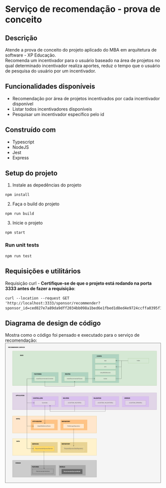 # Serviço de recomendação - prova de conceito

## Descrição
Atende a prova de conceito do projeto aplicado do MBA em arquitetura de software - XP Educação.</br>
Recomenda um incentivador para o usuário baseado na área de projetos no qual determinado incentivador realiza aportes, reduz o tempo que o usuário de pesquisa do usuário por um incentivador.

## Funcionalidades disponíveis
- Recomendação por área de projetos incentivados por cada incentivador disponível
- Listar todos incentivadores disponíveis
- Pesquisar um incentivador específico pelo id

## Construído com
- Typescript
- NodeJS
- Jest
- Express

## Setup do projeto

1. Instale as depedências do projeto
```
npm install
```

2. Faça o build do projeto
```
npm run build
```

3. Inicie o projeto
```
npm start
```

### Run unit tests

```
npm run test
```

## Requisições e utilitários

Requisição curl - **Certifique-se de que o projeto está rodando na porta 3333 antes de fazer a requisição**:

```
curl --location --request GET 'http://localhost:3333/sponsor/recommender?sponsor_id=ced027e7a89da9dff2034bb098a1bed6e1fbed1d8ed4e9724ccffa0395f1'
```

## Diagrama de design de código

Mostra como o código foi pensado e executado para o serviço de recomendação:
![alt text for screen readers](/docs/img/diagrams/code-design-diagram.png "Diagrama de design de código")